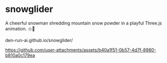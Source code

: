 # snowglider
A cheerful snowman shredding mountain snow powder in a playful Three.js animation. ⛄️🎿

den-run-ai.github.io/snowglider/


https://github.com/user-attachments/assets/b40a1f51-0b57-4d7f-8980-b810a0c179ea
